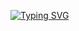 [![Typing SVG](https://readme-typing-svg.herokuapp.com/?color=bc121c&size=45&center=true&vCenter=true&width=1000&lines=Jogo+da+Velha+\(TCD\)+)](https://git.io/typing-svg)
        
